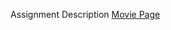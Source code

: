 Assignment Description
[Movie Page](https://docs.google.com/document/d/19Wa_b2vMDn5gFghFx4WJcbEDkOqTRlsBV2N-CGdk5MA/edit?usp=sharing)